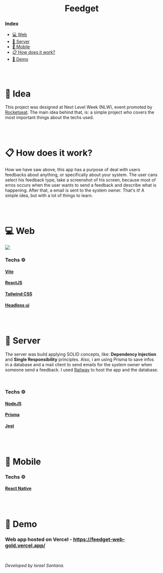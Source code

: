 <h1 align="center">Feedget</h1>

### Index
- [💻 Web](#-web)
- [🔧 Server](#-server)
- [📱 Mobile](#-mobile)
- [📋 How does it work?](#-how-does-it-work)
- [🧪 Demo](#-demo)

<br><br>

# 🧠 Idea
This project was designed at Next Level Week (NLW), event promoted by [Rocketseat](https://github.com/Rocketseat). The main idea behind that, is: a simple project who covers the most important things about the techs used. 


<br><br>

# 📋 How does it work?
How we have saw above, this app has a purpose of deal with users feedbacks about anything, or specifically about your system. The user cans select his feedback type, take a screenshot of his screen, because most of erros occurs when the user wants to send a feedback and describe what is happening. After that, a email is sent to the system owner. That's it! A simple idea, but with a lot of things to learn.


<br><br>

# 💻 Web 
<img src="https://ik.imagekit.io/ntsapal2yx/ezgif.com-gif-maker_44ARi1LMS.gif?ik-sdk-version=javascript-1.4.3&updatedAt=1652191366608" />

<br>

### Techs ⚙️
#### [Vite](https://vitejs.dev/)
#### [ReactJS](https://reactjs.org/)
#### [Tailwind CSS](https://tailwindcss.com/)
#### [Headless ui](https://headlessui.dev/)

<br><br>

# 🔧 Server
The server was build applying SOLID concepts, like: **Dependency Injection** and **Single Responsibility** principles. Also, i am using Prisma to save infos in a database and a mail client to send emails for the system owner when someone send a feedback.
I used [Railway](https://railway.app/) to host the app and the database.

<br>

### Techs ⚙️
#### [NodeJS](https://nodejs.org/en/docs/)
#### [Prisma](https://www.prisma.io/)
#### [Jest](https://jestjs.io)

<br><br>

# 📱 Mobile


### Techs ⚙️
#### [React Native](https://reactnative.dev/)

<br><br>

# 🧪 Demo
### Web app hosted on Vercel - https://feedget-web-gold.vercel.app/

<br>

*Developed by Israel Santana*.
